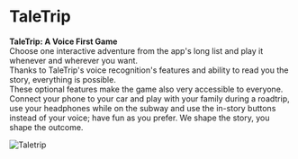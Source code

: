 # TaleTrip

**TaleTrip: A Voice First Game** </br>
Choose one interactive adventure from the app's long list and play it whenever and wherever you want. </br>
Thanks to TaleTrip's voice recognition's features and ability to read you the story, everything is possible. </br>
These optional features make the game also very accessible to everyone. Connect your phone to your car and play with your family during a roadtrip, use your headphones while on the subway and use the in-story buttons instead of your voice; have fun as
you prefer. We shape the story, you shape the outcome.

![Taletrip](https://user-images.githubusercontent.com/81416309/164681299-b21b4d50-2e8c-4554-9caa-069a01424f7a.png)
